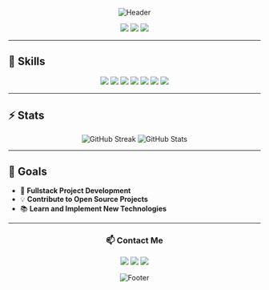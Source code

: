 <div align="center">

![Header](https://capsule-render.vercel.app/api?type=waving&color=gradient&height=150&section=header&text=লিখন%20শেখ&fontSize=60&animation=fadeIn&fontAlignY=35&desc=Web%20Developer%20%7C%20Tech%20Enthusiast&descAlignY=55)

[![](https://img.shields.io/badge/ইমেইল-likhonsheikh54@gmail.com-red?style=flat-square&logo=gmail)](mailto:likhonsheikh54@gmail.com)
[![](https://img.shields.io/badge/LinkedIn-@likhonsheikh54-blue?style=flat-square&logo=linkedin)](https://linkedin.com/in/likhonsheikh54)
[![](https://img.shields.io/badge/GitHub-@likhonsheikh54-black?style=flat-square&logo=github)](https://github.com/likhonsheikh54)

</div>

---

## 🎯 Skills

<div align="center">

![](https://img.shields.io/badge/JavaScript-F7DF1E?style=for-the-badge&logo=javascript&logoColor=black)
![](https://img.shields.io/badge/React-61DAFB?style=for-the-badge&logo=react&logoColor=black)
![](https://img.shields.io/badge/Laravel-FF2D20?style=for-the-badge&logo=laravel&logoColor=white)
![](https://img.shields.io/badge/Python-3776AB?style=for-the-badge&logo=python&logoColor=white)
![](https://img.shields.io/badge/MySQL-4479A1?style=for-the-badge&logo=mysql&logoColor=white)
![](https://img.shields.io/badge/Git-F05032?style=for-the-badge&logo=git&logoColor=white)
![](https://img.shields.io/badge/Node.js-339933?style=for-the-badge&logo=node.js&logoColor=white)

</div>

---

## ⚡ Stats

<div align="center">

![GitHub Streak](https://github-readme-streak-stats.herokuapp.com/?user=likhonsheikh54&theme=tokyonight&hide_border=true)
![GitHub Stats](https://github-readme-stats.vercel.app/api?username=likhonsheikh54&show_icons=true&theme=tokyonight&hide_border=true)

</div>

---

## 🚀 Goals
- 🌟 **Fullstack Project Development**
- 💡 **Contribute to Open Source Projects**
- 📚 **Learn and Implement New Technologies**

---

<div align="center">

### 📫 Contact Me

[![](https://img.shields.io/badge/GitHub-black?style=for-the-badge&logo=github)](https://github.com/likhonsheikh54)
[![](https://img.shields.io/badge/Twitter-blue?style=for-the-badge&logo=twitter&logoColor=white)](https://twitter.com/likhonsheikh54)
[![](https://img.shields.io/badge/LinkedIn-blue?style=for-the-badge&logo=linkedin&logoColor=white)](https://linkedin.com/in/likhonsheikh54)

![Footer](https://capsule-render.vercel.app/api?type=waving&color=gradient&height=100&section=footer)

</div>
